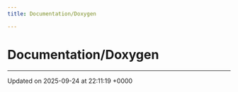```yaml
---
title: Documentation/Doxygen

---
```


# Documentation/Doxygen








-------------------------------

Updated on 2025-09-24 at 22:11:19 +0000
